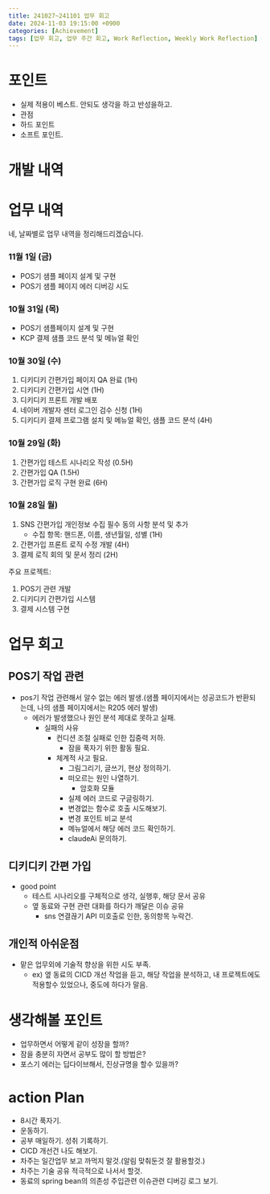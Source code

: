```yaml
---
title: 241027~241101 업무 회고
date: 2024-11-03 19:15:00 +0900
categories: [Achievement]
tags: [업무 회고, 업무 주간 회고, Work Reflection, Weekly Work Reflection] # TAG names should always be lowercase
---
```


# 포인트

- 실제 적용이 베스트. 안되도 생각을 하고 반성을하고.
- 관점
- 하드 포인트
- 소프트 포인트.

# 개발 내역

# 업무 내역

네, 날짜별로 업무 내역을 정리해드리겠습니다.

### 11월 1일 (금)

- POS기 샘플 페이지 설계 및 구현
- POS기 샘플 페이지 에러 디버깅 시도

### 10월 31일 (목)

- POS기 샘플페이지 설계 및 구현
- KCP 결제 샘플 코드 분석 및 메뉴얼 확인

### 10월 30일 (수)

1. 디키디키 간편가입 페이지 QA 완료 (1H)
2. 디키디키 간편가입 시연 (1H)
3. 디키디키 프론트 개발 배포
4. 네이버 개발자 센터 로그인 검수 신청 (1H)
5. 디키디키 결제 프로그램 설치 및 메뉴얼 확인, 샘플 코드 분석 (4H)

### 10월 29일 (화)

1. 간편가입 테스트 시나리오 작성 (0.5H)
2. 간편가입 QA (1.5H)
3. 간편가입 로직 구현 완료 (6H)

### 10월 28일 월)

1. SNS 간편가입 개인정보 수집 필수 동의 사항 분석 및 추가
    - 수집 항목: 핸드폰, 이름, 생년월일, 성별 (1H)
2. 간편가입 프론트 로직 수정 개발 (4H)
3. 결제 로직 회의 및 문서 정리 (2H)

주요 프로젝트:

1. POS기 관련 개발
2. 디키디키 간편가입 시스템
3. 결제 시스템 구현

# 업무 회고

## POS기 작업 관련

- pos기 작업 관련해서 알수 없는 에러 발생.(샘플 페이지에서는 성공코드가 반환되는데, 나의 샘플 페이지에서는 R205 에러 발생)
    - 에러가 발생했으나 원인 분석 제대로 못하고 실패.
        - 실패의 사유
            - 컨디션 조절 실패로 인한 집중력 저하.
                - 잠을 푹자기 위한 활동 필요.
            - 체계적 사고 필요.
                - 그림그리기, 글쓰기, 현상 정의하기.
                - 떠오르는 원인 나열하기.
                    - 암호화 모듈
                - 실제 에러 코드로 구글링하기.
                - 변경없는 함수로 호출 시도해보기.
                - 변경 포인트 비교 분석
                - 메뉴얼에서 해당 에러 코드 확인하기.
                - claudeAi 문의하기.

## 디키디키 간편 가입

- good point
    - 테스트 시나리오를 구체적으로 생각, 실행후, 해당 문서 공유
    - 옆 동료와 구현 관련 대화를 하다가 깨달은 이슈 공유
        - sns 연결끊기 API 미호출로 인한, 동의항목 누락건.

## 개인적 아쉬운점

- 맡은 업무외에 기술적 향상을 위한 시도 부족.
    - ex) 옆 동료의 CICD 개선 작업을 듣고, 해당 작업을 분석하고, 내 프로젝트에도 적용할수 있었으나, 중도에 하다가 말음.

# 생각해볼 포인트

- 업무하면서 어떻게 같이 성장을 할까?
- 잠을 충분히 자면서 공부도 많이 할 방법은?
- 포스기 에러는 딥다이브해서, 진상규명을 할수 있을까?

# action Plan

- 8시간 푹자기.
- 운동하기.
- 공부 매일하기. 성취 기록하기.
- CICD 개선건 나도 해보기.
- 차주는 일간업무 보고 까먹지 말것.(알림 맞춰둔것 잘 활용할것.)
- 차주는 기술 공유 적극적으로 나서서 할것.
- 동료의 spring bean의 의존성 주입관련 이슈관련 디버깅 로그 보기.
